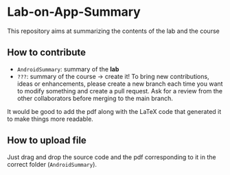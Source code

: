 # Lab-on-App-Summary
This repository aims at summarizing the contents of the lab and the course

## How to contribute
- `AndroidSummary`: summary of the **lab**
- `???`: summary of the course -> create it!
To bring new contributions, ideas or enhancements, please create a new branch each time you want to modify something and create a pull request. Ask for a review from the other collaborators before merging to the main branch.

It would be good to add the pdf along with the LaTeX code that generated it to make things more readable. 

## How to upload file
Just drag and drop the source code and the pdf corresponding to it in the correct folder (`AndroidSummary`). 

